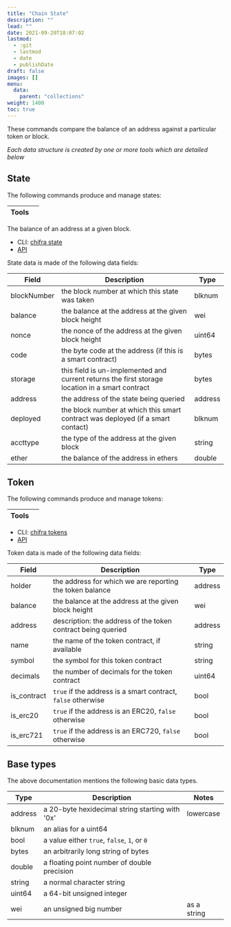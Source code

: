 ```yaml
---
title: "Chain State"
description: ""
lead: ""
date: 2021-09-20T18:07:02
lastmod:
  - :git
  - lastmod
  - date
  - publishDate
draft: false
images: []
menu:
  data:
    parent: "collections"
weight: 1400
toc: true
---
```


These commands compare the balance of an address against a particular token or block.

_Each data structure is created by one or more tools which are detailed below_

## State

The following commands produce and manage states:

| Tools |     |
| ----- | --- |

The balance of an address at a given block.

* CLI: [chifra state](/docs/chifra/chainstate/#chifra-state)
* [API](/api#operation/chainstate-state)

State data is made of the following data fields:

| Field       | Description                                                                                     | Type    |
| ----------- | ----------------------------------------------------------------------------------------------- | ------- |
| blockNumber | the block number at which this state was taken                                                  | blknum  |
| balance     | the balance at the address at the given block height                                            | wei     |
| nonce       | the nonce of the address at the given block height                                              | uint64  |
| code        | the byte code at the address (if this is a smart contract)                                      | bytes   |
| storage     | this field is un-implemented and current returns the first storage location in a smart contract | bytes   |
| address     | the address of the state being queried                                                          | address |
| deployed    | the block number at which this smart contract was deployed (if a smart contact)                 | blknum  |
| accttype    | the type of the address at the given block                                                      | string  |
| ether       | the balance of the address in ethers                                                            | double  |


## Token

The following commands produce and manage tokens:

| Tools |     |
| ----- | --- |

* CLI: [chifra tokens](/docs/chifra/chainstate/#chifra-tokens)
* [API](/api#operation/chainstate-tokens)

Token data is made of the following data fields:

| Field       | Description                                                  | Type    |
| ----------- | ------------------------------------------------------------ | ------- |
| holder      | the address for which we are reporting the token balance     | address |
| balance     | the balance at the address at the given block height         | wei     |
| address     | description: the address of the token contract being queried | address |
| name        | the name of the token contract, if available                 | string  |
| symbol      | the symbol for this token contract                           | string  |
| decimals    | the number of decimals for the token contract                | uint64  |
| is_contract | `true` if the address is a smart contract, `false` otherwise | bool    |
| is_erc20    | `true` if the address is an ERC20, `false` otherwise         | bool    |
| is_erc721   | `true` if the address is an ERC720, `false` otherwise        | bool    |


## Base types

The above documentation mentions the following basic data types.

| Type      | Description                                     | Notes          |
| --------- | ----------------------------------------------- | -------------- |
| address   | a 20-byte hexidecimal string starting with '0x' | lowercase      |
| blknum    | an alias for a uint64                           |                |
| bool      | a value either `true`, `false`, `1`, or `0`     |                |
| bytes     | an arbitrarily long string of bytes             |                |
| double    | a floating point number of double precision     |                |
| string    | a normal character string                       |                |
| uint64    | a 64-bit unsigned integer                       |                |
| wei       | an unsigned big number                          | as a string    |
